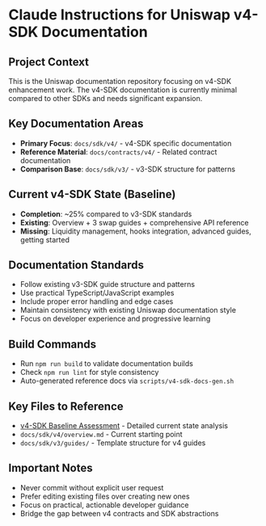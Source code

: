 # Claude Instructions for Uniswap v4-SDK Documentation

## Project Context
This is the Uniswap documentation repository focusing on v4-SDK enhancement work. The v4-SDK documentation is currently minimal compared to other SDKs and needs significant expansion.

## Key Documentation Areas
- **Primary Focus**: `docs/sdk/v4/` - v4-SDK specific documentation
- **Reference Material**: `docs/contracts/v4/` - Related contract documentation
- **Comparison Base**: `docs/sdk/v3/` - v3-SDK structure for patterns

## Current v4-SDK State (Baseline)
- **Completion**: ~25% compared to v3-SDK standards
- **Existing**: Overview + 3 swap guides + comprehensive API reference
- **Missing**: Liquidity management, hooks integration, advanced guides, getting started

## Documentation Standards
- Follow existing v3-SDK guide structure and patterns
- Use practical TypeScript/JavaScript examples
- Include proper error handling and edge cases
- Maintain consistency with existing Uniswap documentation style
- Focus on developer experience and progressive learning

## Build Commands
- Run `npm run build` to validate documentation builds
- Check `npm run lint` for style consistency
- Auto-generated reference docs via `scripts/v4-sdk-docs-gen.sh`

## Key Files to Reference
- [v4-SDK Baseline Assessment](./v4-sdk-baseline-assessment.md) - Detailed current state analysis
- `docs/sdk/v4/overview.md` - Current starting point
- `docs/sdk/v3/guides/` - Template structure for v4 guides

## Important Notes
- Never commit without explicit user request
- Prefer editing existing files over creating new ones
- Focus on practical, actionable developer guidance
- Bridge the gap between v4 contracts and SDK abstractions